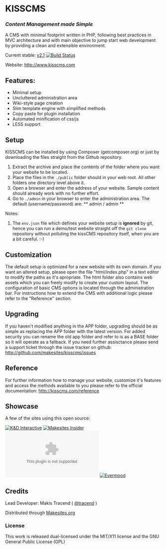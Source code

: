 # KISSCMS

### _Content Management made Simple_

A CMS with minimal footprint written in PHP, following best practices in MVC architecture and with main objective to jump start web development by providing a clean and extensible environment.

Current stable: [v2.1](https://github.com/makesites/kisscms/archive/2.1.0.zip)
[![Build Status](https://secure.travis-ci.org/makesites/kisscms.png)](http://travis-ci.org/makesites/kisscms)

Website: http://www.kisscms.com


## Features:

* Minimal setup
* Uncluttered administration area
* Wiki-style page creation
* Slim template engine with simplified methods
* Copy paste for plugin installation
* Automated minification of css/js
* LESS support


## Setup

KISSCMS can be installed by using Composer (getcomposer.org) or just by downloading the files straight from the Github repository.

1. Extract the archive and place the contents of the folder where you want your website to be located.
2. Place the files in the ```./public``` folder should in your web root. All other folders one directory level above it.
3. Open a browser and enter the address of your website. Sample content should already work with no further effort.
4. Go to ```./admin``` in your browser to enter the administration area. The default (username/password) are: ** admin / admin **

Notes:
1. The `env.json` file which defines your website setup is **ignored** by git, hence you can run a demo/test website straight off the `git clone` repository without polluting the kissCMS repository itself, when you are a bit careful. :-)


## Customization

The default setup is optimized for a new website with its own domain. If you want an altered setup, please open the file "html/index.php" in a text editor to modify the paths as it's apropriate. The html folder also contains web assets which you can freely modify to create your custom layout. The configuration of basic CMS options is located through the administration bar. For instructions how to extend the CMS with additional logic please refer to the "Reference" section.


## Upgrading

If you haven't modified anything in the APP folder, upgrading should be as simple as replacing the APP folder with the latest version. For added security you can rename the old app folder and refer to is as a BASE folder so it will operate as a fallback. If you need further assisctance please send a support ticket through the issue tracker on github:
<http://github.com/makesites/kisscms/issues>


## Reference

For further information how to manage your website, customize it's features and access the methods available to you please refer to the official documentation:
<http://kisscms.com/reference>


## Showcase

A few of the sites using this open source:

[![K&D Interactive](http://appicon.makesit.es/kdi.co)](http://kdi.co)
[![Makesites Insider](http://appicon.makesit.es/makesites.co)](http://makesites.co)
[![GoCollab](http://appicon.makesit.es/gocollab.com)](http://gocollab.com)
[![Evermood](http://appicon.makesit.es/evermood.kdi.co)](http://evermood.kdi.co)


## Credits

Lead Developer: Makis Tracend ( [@tracend](http://github.com/tracend) )

Distributed through [Makesites.org](http://www.makesites.org)


### License

This work is released dual-licensed under the MIT/X11 license and the GNU General Public License (GPL)


